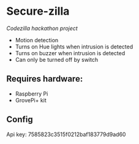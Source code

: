 Secure-zilla
============

*Codezilla hackathon project*

	
* Motion detection
* Turns on Hue lights when intrusion is detected
* Turns on buzzer when intrusion is detected
* Can only be turned off by switch
    
## Requires hardware:
* Raspberry Pi
* GrovePi+ kit

## Config
Api key: 7585823c3515f0212baf183779d9ad60
